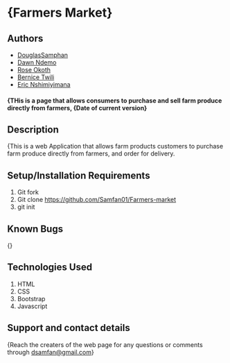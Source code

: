 # {Farmers Market}
## Authors
- [DouglasSamphan](https://github.com/Samfan01) 
- [Dawn Ndemo](https://github.com/DawnDesign7)
- [Rose Okoth](https://github.com/rose-okoth)
- [Bernice Twili](https://github.com/Bernicetwili)
- [Eric Nshimiyimana](https://github.com/EricNshimiyimana)


#### {THis is a page that allows consumers to purchase and sell farm produce directly from farmers, {Date of current version}
 
## Description
{This is a web Application that allows farm products customers to purchase farm produce directly from farmers, and order for delivery.


## Setup/Installation Requirements
1. Git fork
1. Git clone https://github.com/Samfan01/Farmers-market
1. git init

## Known Bugs
{}

## Technologies Used
1. HTML
1. CSS 
1. Bootstrap
1. Javascript

## Support and contact details

{Reach the creaters of the web page for any questions or comments through dsamfan@gmail.com}
